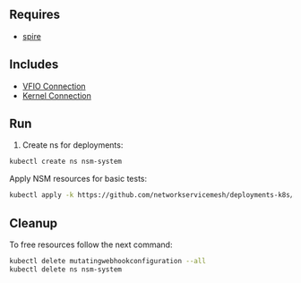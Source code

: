 ## Requires

- [spire](../spire)

## Includes

- [VFIO Connection](../use-cases/Vfio2Noop)
- [Kernel Connection](../use-cases/SriovKernel2Noop)

## Run

1. Create ns for deployments:
```bash
kubectl create ns nsm-system
```

Apply NSM resources for basic tests:
```bash
kubectl apply -k https://github.com/networkservicemesh/deployments-k8s/examples/sriov?ref=bdb16a5d031f1476126b6ed7cee1bfaad3d5c386
```

## Cleanup

To free resources follow the next command:
```bash
kubectl delete mutatingwebhookconfiguration --all
kubectl delete ns nsm-system
```
